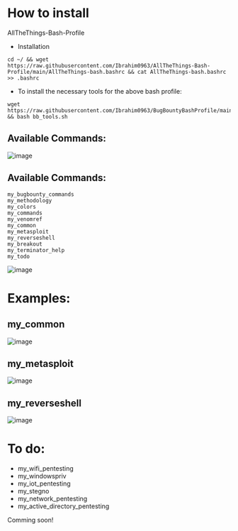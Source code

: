 # How to install

AllTheThings-Bash-Profile 
- Installation
```
cd ~/ && wget https://raw.githubusercontent.com/Ibrahim0963/AllTheThings-Bash-Profile/main/AllTheThings-bash.bashrc && cat AllTheThings-bash.bashrc >> .bashrc
```

- To install the necessary tools for the above bash profile:
```
wget https://raw.githubusercontent.com/Ibrahim0963/BugBountyBashProfile/main/bb_tools.sh && bash bb_tools.sh
```

## Available Commands:

![image](https://github.com/Ibrahim0963/AllTheThings-dotbashrc/assets/48016716/cd30d691-1f86-470c-99cc-d199de5db262)



## Available Commands:
```
my_bugbounty_commands
my_methodology
my_colors
my_commands
my_venomref
my_common
my_metasploit
my_reverseshell
my_breakout
my_terminator_help
my_todo
```
![image](https://github.com/Ibrahim0963/AllTheThings-Bash-Profile/assets/48016716/04d17a86-3053-44b3-a11a-b28fb7d42311)

# Examples:
## my_common
![image](https://github.com/Ibrahim0963/AllTheThings-Bash-Profile/assets/48016716/9d2dc06f-ec43-47c6-b040-0656ae0da2e6)

## my_metasploit
![image](https://github.com/Ibrahim0963/AllTheThings-Bash-Profile/assets/48016716/fadb38d3-18e2-4560-80af-099a0b2df610)

## my_reverseshell
![image](https://github.com/Ibrahim0963/AllTheThings-Bash-Profile/assets/48016716/f0816b2e-ab87-4d58-949a-0e0b93c77623)


# To do:
- my_wifi_pentesting
- my_windowspriv
- my_iot_pentesting
- my_stegno
- my_network_pentesting
- my_active_directory_pentesting

Comming soon!
















